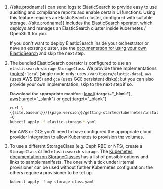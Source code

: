 1. {{site.prodname}} can send logs to ElasticSearch to provide easy to use auditing and compliance
   reports and enable certain UI functions.  Using this feature requires an ElasticSearch cluster, configured with suitable storage.
   {{site.prodname}} includes the [ElasticSearch operator](https://github.com/upmc-enterprises/elasticsearch-operator),
   which deploys and manages an ElasticSearch cluster inside Kubernetes / OpenShift for you.

   If you don't want to deploy ElasticSearch inside your orchestrator or have an existing cluster, 
   see the [documentation for using your own ElasticSearch]({{site.url}}/{{page.version}}/usage/logs/byo-elastic) and skip the next step.

1. The bundled ElasticSearch operator is configured to use an `elasticsearch-storage` `StorageClass`.
   We provide three implementations ([notes]({{site.baseurl}}/{{page.version}}/usage/logs/configure-elastic#managing-storage-for-operator-created-clusters)):
   `local` (single node only: uses `/var/tigera/elastic-data`), `aws` (uses AWS EBS)
   and `gce` (uses GCE persistent disks); but you can also provide your own implementation: skip to the next step if so.
   
   Download the appropriate manifest: [local]({{site.baseurl}}/{{page.version}}/getting-started/kubernetes/installation/hosted/cnx/1.7/elastic-storage-local.yaml){:target="_blank"},
   [aws]({{site.baseurl}}/{{page.version}}/getting-started/kubernetes/installation/hosted/cnx/1.7/elastic-storage-aws.yaml){:target="_blank"} or
   [gce]({{site.baseurl}}/{{page.version}}/getting-started/kubernetes/installation/hosted/cnx/1.7/elastic-storage-gce.yaml){:target="_blank"}

   ```bash
   curl \
   {{site.baseurl}}/{{page.version}}/getting-started/kubernetes/installation/hosted/cnx/1.7/elastic-storage-aws.yaml \
   -O
   kubectl apply -f elastic-storage-*.yaml
   ```

   For AWS or GCE you'll need to have configured the appropriate cloud provider integration to allow Kubernetes to provision the volumes.

1. To use a different StorageClass (e.g. Ceph RBD or NFS), create a `StorageClass` called `elasticsearch-storage`.
   The [Kubernetes documentation on StorageClasses](https://kubernetes.io/docs/concepts/storage/storage-classes/#provisioner)
   has a list of possible options and links to sample manifests.  The
   ones with a tick under internal provisioner can be used without further
   Kubernetes configuration: the others require a provisioner to be set up.

   ```
   kubectl apply -f my-storage-class.yaml
   ```